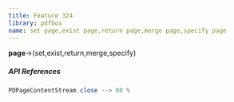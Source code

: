 ```yaml
---
title: Feature 324
library: pdfbox
name: set page,exist page,return page,merge page,specify page
---
```


**page**->(set,exist,return,merge,specify)

##### API References

```java
PDPageContentStream.close --> 80 %
```
